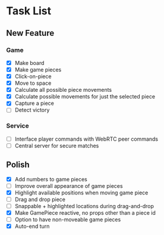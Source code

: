 # Task List

## New Feature

### Game
- [x] Make board
- [x] Make game pieces
- [x] Click-on-piece
- [x] Move to space
- [x] Calculate all possible piece movements
- [x] Calculate possible movements for just the selected piece
- [x] Capture a piece
- [ ] Detect victory

### Service
- [ ] Interface player commands with WebRTC peer commands
- [ ] Central server for secure matches

## Polish
- [x] Add numbers to game pieces
- [ ] Improve overall appearance of game pieces
- [x] Highlight available positions when moving game piece
- [ ] Drag and drop piece
- [ ] Snappable + highlighted locations during drag-and-drop
- [x] Make GamePiece reactive, no props other than a piece id
- [ ] Option to have non-moveable game pieces
- [x] Auto-end turn
